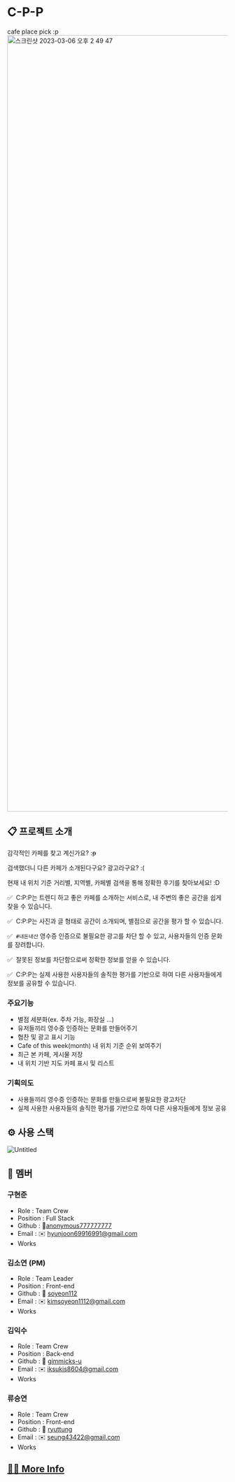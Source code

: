 # C-P-P

cafe place pick :p
<img width="1777" alt="스크린샷 2023-03-06 오후 2 49 47" src="https://user-images.githubusercontent.com/90032920/223330963-6f8e7012-d2a8-481c-bde3-47c950f64bb2.png">




## 📋 프로젝트 소개

감각적인 카페를 찾고 계신가요? :~~p~~

검색했더니 다른 카페가 소개된다구요? 광고라구요? :(

현재 내 위치 기준 거리별, 지역별, 카페별 검색을 통해 정확한 후기를 찾아보세요! :D

✅  C:P:P는 트렌디 하고 좋은 카페를 소개하는 서비스로, 내 주변의 좋은 공간을 쉽게 찾을 수 있습니다.

✅  C:P:P는 사진과 글 형태로 공간이 소개되며, 별점으로 공간을 평가 할 수 있습니다.

✅  `#내돈내산` 영수증 인증으로 불필요한 광고를 차단 할 수 있고, 사용자들의 인증 문화를 장려합니다.

✅  잘못된 정보를 차단함으로써 정확한 정보를 얻을 수 있습니다.

✅  C:P:P는 실제 사용한 사용자들의 솔직한 평가를 기반으로 하여 다른 사용자들에게 정보를 공유할 수 있습니다.



### 주요기능

- 별점 세분화(ex. 주차 가능, 화장실 …)
- 유저들끼리 영수증 인증하는 문화를 만들어주기
- 협찬 및 광고 표시 기능
- Cafe of this week(month) 내 위치 기준 순위 보여주기
- 최근 본 카페, 게시물 저장
- 내 위치 기반 지도 카페 표시 및 리스트


### 기획의도

- 사용들끼리 영수증 인증하는 문화를 만듦으로써 불필요한 광고차단
- 실제 사용한 사용자들의 솔직한 평가를 기반으로 하여 다른 사용자들에게 정보 공유



## ⚙️ 사용 스택
![Untitled](https://user-images.githubusercontent.com/90032920/192251296-f63d7898-b7f7-477c-8aac-5d6e11719623.png)




## 🚢 멤버

### 구현준

- Role : Team Crew
- Position : Full Stack
- Github : 🔗[anonymous777777777](https://github.com/anonymous777777777)
- Email : ✉️ hyunjoon69916991@gmail.com
- Works
    
    

### 김소연 (PM)

- Role : Team Leader
- Position : Front-end
- Github : 🔗 [soyeon112](https://github.com/soyeon112)
- Email : ✉️ kimsoyeon1112@gmail.com
- Works
    
    

### 김익수

- Role : Team Crew
- Position : Back-end
- Github : 🔗 [gimmicks-u](https://github.com/gimmicks-u)
- Email : ✉️ iksukis8604@gmail.com
- Works
    
    

### 류승연

- Role : Team Crew
- Position : Front-end
- Github : 🔗 [ryuttung](https://github.com/ryuttung)
- Email : ✉️ seung43422@gmail.com
- Works


## [💁🏻 More Info](https://www.notion.so/C-P-P-cca45e2972f545c1b847190b35b260cd)




